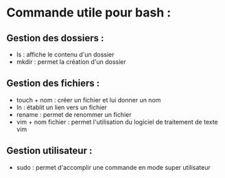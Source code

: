 # Commande utile pour bash :

## Gestion des dossiers :

* ls : affiche le contenu d'un dossier
* mkdir : permet la création d'un dossier

## Gestion des fichiers :

* touch + nom : créer un fichier et lui donner un nom
* ln : établit un lien vers un fichier
* rename : permet de renommer un fichier
* vim + nom fichier : permet l'utilisation du logiciel de traitement de texte vim

## Gestion utilisateur :

* sudo : permet d'accomplir une commande en mode super utilisateur
